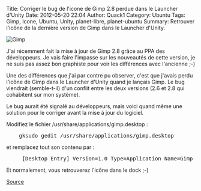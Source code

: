 Title: Corriger le bug de l'icone de Gimp 2.8 perdue dans le Launcher d'Unity
Date: 2012-05-20 22:04
Author: Quack1
Category: Ubuntu
Tags: Gimp, Icone, Ubuntu, Unity, planet-libre, planet-ubuntu
Summary: Retrouver l'icône de la dernière version de Gimp dans le Launcher d'Unity.

![Gimp](static/static/upload/gimp.png "Gimp")

J'ai récemment fait la mise à jour de Gimp 2.8 grâce au PPA des
développeurs. Je vais faire l'impasse sur les nouveautés de cette
version, je ne suis pas assez bon graphiste pour voir les différences
avec l'ancienne ;-)

Une des différences que j'ai par contre pu observer, c'est que j'avais
perdu l'icône de Gimp dans le Launcher d'Unity quand je lançais Gimp. Le
bug viendrait (semble-t-il) d'un conflit entre les deux versions (2.6 et
2.8 qui cohabitent sur mon système).

Le bug aurait été signalé au développeurs, mais voici quand même une
solution pour le corriger avant la mise à jour du logiciel.

Modifiez le fichier /usr/share/applications/gimp.desktop :

<pre>
    gksudo gedit /usr/share/applications/gimp.desktop
</pre>

et remplacez tout son contenu par :

<pre>
     [Desktop Entry] Version=1.0 Type=Application Name=Gimp 2.8 Comment=Create images and edit photographs Exec=/usr/bin/gimp-2.8 %U TryExec=/usr/bin/gimp-2.8 Icon=gimp Terminal=false Categories=Graphics;2DGraphics;RasterGraphics;GTK; X-GNOME-Bugzilla-Bugzilla=GNOME X-GNOME-Bugzilla-Product=GIMP X-GNOME-Bugzilla-Component=General X-GNOME-Bugzilla-Version=2.8.0 X-GNOME-Bugzilla-OtherBinaries=gimp-2.8 MimeType=application/postscript;application/pdf;image/bmp;image/g3fax;image/gif;image/x-fits;image/pcx;image/x-portable-anymap;image/x-portable-bitmap;image/x-portable-graymap;image/x-portable-pixmap;image/x-psd;image/x-sgi;image/x-tga;image/x-xbitmap;image/x-xwindowdump;image/x-xcf;image/x-compressed-xcf;image/x-gimp-gbr;image/x-gimp-pat;image/x-gimp-gih;image/tiff;image/jpeg;image/x-psp;image/png;image/x-icon;image/x-xpixmap;image/svg+xml;application/pdf;image/x-wmf;image/jp2;image/jpeg2000;image/jpx;image/x-xcursor;
</pre>

Et normalement, vous retrouverez l'icône dans le dock ;-)

[Source](http://www.taltan.fr/post/2012/05/19/Regler-le-bug-de-l-icone-Gimp-invisible-dans-le-lanceur-lateral-sous-Ubuntu-12.04 "Icone Gimp")
